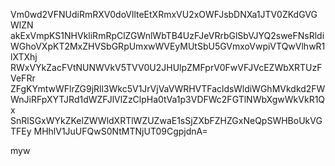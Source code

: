 Vm0wd2VFNUdiRmRXV0doVllteEtXRmxVU2xOWFJsbDNXa1JTV0ZKdGVGWlZN
akExVmpKS1NHVkliRmRpClZGWnlWbTB4UzFJeVRrbGlSbVJYQ2sweFNsRldi
WGhoVXpKT2MxZHVSbGRpUmxwWVEyMUtSbU5GVmxoVwpiVTQwVlhwR1lXTXhj
RWxVYkZacFVtNUNWVkV5TVV0U2JHUlpZMFprV0FwVFJVcEZWbXRTUzFVeFRr
ZFgKYmtwWFlrZG9jRll3Wkc5V1JrVjVaVWRHVTFacldsWldiWGhMVkdkd2FW
WnJiRFpXYTJRd1dWZFJlVlZzClpHa0tVa1p3VDFWc2FGTlNWbXgwWkVkR1Qx
SnRlSGxWYkZKelZWWldXRTlWZUZwaE1sSjZXbFZHZGxNeQpSWHBoUkVGTFEy
MHhlV1JuUFQwS0NtMTNjUT09CgpjdnA=

myw
